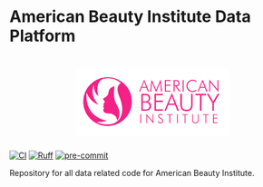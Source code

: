 # American Beauty Institute Data Platform

<h1 align="center">
  <img
    src="https://raw.githubusercontent.com/americanbeautyinstitute/data-platform/main/docs/assets/logo_small.png" alt="American Beauty Institute Logo">
  <br>
</h1>

[![CI](https://github.com/AmericanBeautyInstitute/data-platform/actions/workflows/ci.yaml/badge.svg)](https://github.com/AmericanBeautyInstitute/data-platform/actions)
[![Ruff](https://img.shields.io/endpoint?url=https://raw.githubusercontent.com/astral-sh/ruff/main/assets/badge/v2.json)](https://github.com/astral-sh/ruff)
[![pre-commit](https://img.shields.io/badge/pre--commit-enabled-brightgreen?logo=pre-commit)](https://github.com/pre-commit/pre-commit)

Repository for all data related code for American Beauty Institute.
